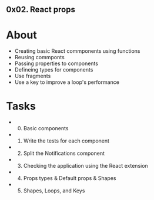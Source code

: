 ## 0x02. React props
# About
- Creating basic React commponents using functions
- Reusing commponts 
- Passing properties to components
- Defineing types for components 
- Use fragments
- Use a key to improve a loop's performance

# Tasks 
- 0. Basic components
- 1. Write the tests for each component
- 2. Split the Notifications component
- 3. Checking the application using the React extension
- 4. Props types & Default props & Shapes
- 5. Shapes, Loops, and Keys
